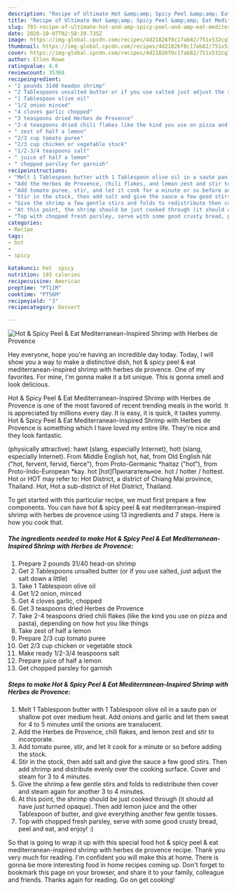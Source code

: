 ```yaml
---
description: "Recipe of Ultimate Hot &amp;amp; Spicy Peel &amp;amp; Eat Mediterranean-Inspired Shrimp with Herbes de Provence"
title: "Recipe of Ultimate Hot &amp;amp; Spicy Peel &amp;amp; Eat Mediterranean-Inspired Shrimp with Herbes de Provence"
slug: 703-recipe-of-ultimate-hot-and-amp-spicy-peel-and-amp-eat-mediterranean-inspired-shrimp-with-herbes-de-provence
date: 2020-10-07T02:58:28.735Z
image: https://img-global.cpcdn.com/recipes/4d21826f0c17ab82/751x532cq70/hot-spicy-peel-eat-mediterranean-inspired-shrimp-with-herbes-de-provence-recipe-main-photo.jpg
thumbnail: https://img-global.cpcdn.com/recipes/4d21826f0c17ab82/751x532cq70/hot-spicy-peel-eat-mediterranean-inspired-shrimp-with-herbes-de-provence-recipe-main-photo.jpg
cover: https://img-global.cpcdn.com/recipes/4d21826f0c17ab82/751x532cq70/hot-spicy-peel-eat-mediterranean-inspired-shrimp-with-herbes-de-provence-recipe-main-photo.jpg
author: Ellen Rowe
ratingvalue: 4.6
reviewcount: 35368
recipeingredient:
- "2 pounds 3140 headon shrimp"
- "2 Tablespoons unsalted butter or if you use salted just adjust the salt down a little"
- "1 Tablespoon olive oil"
- "1/2 onion minced"
- "4 cloves garlic chopped"
- "3 teaspoons dried Herbes de Provence"
- "2-4 teaspoons dried chili flakes like the kind you use on pizza and pasta depending on how hot you like things"
- " zest of half a lemon"
- "2/3 cup tomato puree"
- "2/3 cup chicken or vegetable stock"
- "1/2-3/4 teaspoons salt"
- " juice of half a lemon"
- " chopped parsley for garnish"
recipeinstructions:
- "Melt 1 Tablespoon butter with 1 Tablespoon olive oil in a saute pan or shallow pot over medium heat. Add onions and garlic and let them sweat for 4 to 5 minutes until the onions are translucent."
- "Add the Herbes de Provence, chili flakes, and lemon zest and stir to incorporate."
- "Add tomato puree, stir, and let it cook for a minute or so before adding the stock."
- "Stir in the stock, then add salt and give the sauce a few good stirs. Then add shrimp and distribute evenly over the cooking surface. Cover and steam for 3 to 4 minutes."
- "Give the shrimp a few gentle stirs and folds to redistribute then cover and steam again for another 3 to 4 minutes."
- "At this point, the shrimp should be just cooked through (it should all have *just* turned opaque). Then add lemon juice and the other Tablespoon of butter, and give everything another few gentle tosses."
- "Top with chopped fresh parsley, serve with some good crusty bread, peel and eat, and enjoy! :)"
categories:
- Recipe
tags:
- hot
- 
- spicy

katakunci: hot  spicy 
nutrition: 193 calories
recipecuisine: American
preptime: "PT11M"
cooktime: "PT56M"
recipeyield: "3"
recipecategory: Dessert

---
```



![Hot &amp; Spicy Peel &amp; Eat Mediterranean-Inspired Shrimp with Herbes de Provence](https://img-global.cpcdn.com/recipes/4d21826f0c17ab82/751x532cq70/hot-spicy-peel-eat-mediterranean-inspired-shrimp-with-herbes-de-provence-recipe-main-photo.jpg)

Hey everyone, hope you're having an incredible day today. Today, I will show you a way to make a distinctive dish, hot &amp; spicy peel &amp; eat mediterranean-inspired shrimp with herbes de provence. One of my favorites. For mine, I'm gonna make it a bit unique. This is gonna smell and look delicious.

Hot &amp; Spicy Peel &amp; Eat Mediterranean-Inspired Shrimp with Herbes de Provence is one of the most favored of recent trending meals in the world. It is appreciated by millions every day. It is easy, it is quick, it tastes yummy. Hot &amp; Spicy Peel &amp; Eat Mediterranean-Inspired Shrimp with Herbes de Provence is something which I have loved my entire life. They're nice and they look fantastic.

(physically attractive): hawt (slang, especially Internet), hott (slang, especially Internet). From Middle English hot, hat, from Old English hāt (&#34;hot, fervent, fervid, fierce&#34;), from Proto-Germanic *haitaz (&#34;hot&#34;), from Proto-Indo-European *kay. hot [hɔt]Прилагательное. hot / hotter / hottest. Hot or HOT may refer to: Hot District, a district of Chiang Mai province, Thailand. Hot, Hot a sub-district of Hot District, Thailand.


To get started with this particular recipe, we must first prepare a few components. You can have hot &amp; spicy peel &amp; eat mediterranean-inspired shrimp with herbes de provence using 13 ingredients and 7 steps. Here is how you cook that.

<!--inarticleads1-->

##### The ingredients needed to make Hot &amp; Spicy Peel &amp; Eat Mediterranean-Inspired Shrimp with Herbes de Provence:

1. Prepare 2 pounds 31/40 head-on shrimp
1. Get 2 Tablespoons unsalted butter (or if you use salted, just adjust the salt down a little)
1. Take 1 Tablespoon olive oil
1. Get 1/2 onion, minced
1. Get 4 cloves garlic, chopped
1. Get 3 teaspoons dried Herbes de Provence
1. Take 2-4 teaspoons dried chili flakes (like the kind you use on pizza and pasta), depending on how hot you like things
1. Take  zest of half a lemon
1. Prepare 2/3 cup tomato puree
1. Get 2/3 cup chicken or vegetable stock
1. Make ready 1/2-3/4 teaspoons salt
1. Prepare  juice of half a lemon
1. Get  chopped parsley for garnish




<!--inarticleads2-->

##### Steps to make Hot &amp; Spicy Peel &amp; Eat Mediterranean-Inspired Shrimp with Herbes de Provence:

1. Melt 1 Tablespoon butter with 1 Tablespoon olive oil in a saute pan or shallow pot over medium heat. Add onions and garlic and let them sweat for 4 to 5 minutes until the onions are translucent.
1. Add the Herbes de Provence, chili flakes, and lemon zest and stir to incorporate.
1. Add tomato puree, stir, and let it cook for a minute or so before adding the stock.
1. Stir in the stock, then add salt and give the sauce a few good stirs. Then add shrimp and distribute evenly over the cooking surface. Cover and steam for 3 to 4 minutes.
1. Give the shrimp a few gentle stirs and folds to redistribute then cover and steam again for another 3 to 4 minutes.
1. At this point, the shrimp should be just cooked through (it should all have *just* turned opaque). Then add lemon juice and the other Tablespoon of butter, and give everything another few gentle tosses.
1. Top with chopped fresh parsley, serve with some good crusty bread, peel and eat, and enjoy! :)




So that is going to wrap it up with this special food hot &amp; spicy peel &amp; eat mediterranean-inspired shrimp with herbes de provence recipe. Thank you very much for reading. I'm confident you will make this at home. There is gonna be more interesting food in home recipes coming up. Don't forget to bookmark this page on your browser, and share it to your family, colleague and friends. Thanks again for reading. Go on get cooking!
